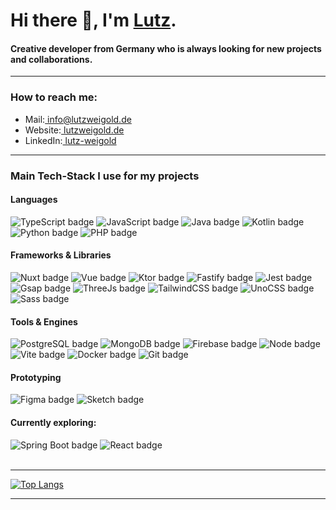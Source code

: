 <h1> Hi there 👋, I'm <a href="https://lutzweigold.de">Lutz</a>.</h1>
<h4>Creative developer from Germany who is always looking for new projects and collaborations.</h4> 
<hr>
<h3>How to reach me:</h3>
<ul>
<li>Mail:<a target="_blank" href="mailto:info@lutzweigold.de"> info@lutzweigold.de</a></li>
<li>Website:<a target="_blank" href="https://lutzweigold.de"> lutzweigold.de</a></li>
<li>LinkedIn:<a target="_blank" href="https://linkedin.com/in/lutz-weigold"> lutz-weigold</a></li>
</ul>

<hr>

<h3>Main Tech-Stack I use for my projects</h3>
<h4>Languages</h4>
<span>
    <img alt="TypeScript badge" src="https://img.shields.io/badge/TypeScript-007ACC?style=for-the-badge&logo=typescript&logoColor=white">  
    <img alt="JavaScript badge" src="https://img.shields.io/badge/JavaScript-323330?style=for-the-badge&logo=javascript&logoColor=F7DF1E">
    <img alt="Java badge" src="https://img.shields.io/badge/Java-ED8B00?style=for-the-badge&logo=openjdk&logoColor=white">
    <img alt="Kotlin badge" src="https://img.shields.io/badge/Kotlin-0095D5?&style=for-the-badge&logo=kotlin&logoColor=white">
    <img alt="Python badge" src="https://img.shields.io/badge/Python-14354C?style=for-the-badge&logo=python&logoColor=white">
    <img alt="PHP badge" src="https://img.shields.io/badge/PHP-777BB4?style=for-the-badge&logo=php&logoColor=white">
</span>
<h4>Frameworks & Libraries</h4>
<span>
    <img alt="Nuxt badge" src="https://img.shields.io/badge/Nuxt-002E3B?style=for-the-badge&logo=nuxtdotjs&logoColor=#00DC82">
    <img alt="Vue badge" src="https://img.shields.io/badge/vue-%2335495e.svg?style=for-the-badge&logo=vuedotjs&logoColor=%234FC08D">
    <img alt="Ktor badge" src="https://img.shields.io/badge/Ktor-F26635?style=for-the-badge&logo=Kotlin&logoColor=white">
    <img alt="Fastify badge" src="https://img.shields.io/badge/Fastify-202020?style=for-the-badge&logo=Fastify&logoColor=white">
    <img alt="Jest badge" src="https://img.shields.io/badge/Jest-323330?style=for-the-badge&logo=Jest&logoColor=white">
    <img alt="Gsap badge" src="https://img.shields.io/badge/Gsap-89CE03?style=for-the-badge&logo=Gsap&logoColor=white">
    <img alt="ThreeJs badge" src="https://img.shields.io/badge/Three.js-080808?style=for-the-badge&logo=Three.js&logoColor=white">
    <img alt="TailwindCSS badge" src="https://img.shields.io/badge/Tailwind_CSS-38B2AC?style=for-the-badge&logo=tailwind-css&logoColor=white">
    <img alt="UnoCSS badge" src="https://img.shields.io/badge/UnoCSS-4D4D4D?style=for-the-badge&logo=UnoCSS&logoColor=white">
    <img alt="Sass badge" src="https://img.shields.io/badge/SASS-hotpink.svg?style=for-the-badge&logo=SASS&logoColor=white">
</span>
<h4>Tools & Engines</h4>
<span>
    <img alt="PostgreSQL badge" src="https://img.shields.io/badge/PostgreSQL-316192?style=for-the-badge&logo=postgresql&logoColor=white">  
    <img alt="MongoDB badge" src="https://img.shields.io/badge/MongoDB-4EA94B?style=for-the-badge&logo=mongodb&logoColor=white">
    <img alt="Firebase badge" src="https://img.shields.io/badge/firebase-%23039BE5.svg?style=for-the-badge&logo=firebase">
    <img alt="Node badge" src="https://img.shields.io/badge/node.js-6DA55F?style=for-the-badge&logo=node.js&logoColor=white">
    <img alt="Vite badge" src="https://img.shields.io/badge/vite-%23646CFF.svg?style=for-the-badge&logo=vite&logoColor=white">
    <img alt="Docker badge" src="https://img.shields.io/badge/docker-%230db7ed.svg?style=for-the-badge&logo=docker&logoColor=white">
    <img alt="Git badge" src="https://img.shields.io/badge/git-%23F05033.svg?style=for-the-badge&logo=git&logoColor=white">
</span>
<h4>Prototyping</h4>
<span>
    <img alt="Figma badge" src="https://img.shields.io/badge/figma-%23F24E1E.svg?style=for-the-badge&logo=figma&logoColor=white">  
    <img alt="Sketch badge" src="https://img.shields.io/badge/Sketch-FFB387?style=for-the-badge&logo=sketch&logoColor=black">
</span>
<h4>Currently exploring:</h4>
<span>
    <img alt="Spring Boot badge" src="https://img.shields.io/badge/Spring_boot-6DB33F?style=for-the-badge&logo=spring&logoColor=white">
    <img alt="React badge" src="https://img.shields.io/badge/React-20232A?style=for-the-badge&logo=react&logoColor=61DAFB">
</span>
<br></br>
<hr>

[![Top Langs](https://github-readme-stats.vercel.app/api/top-langs/?username=lutzdev&theme=material-palenight&custom_title=Currently%20used%20languages&hide=prs&layout=compact)](https://github.com/anuraghazra/github-readme-stats)

<hr>